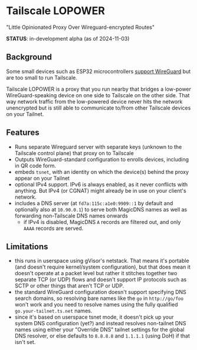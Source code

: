 # Tailscale LOPOWER

"Little Opinionated Proxy Over Wireguard-encrypted Routes"

**STATUS**: in-development alpha (as of 2024-11-03)
 
## Background

Some small devices such as ESP32 microcontrollers [support WireGuard](https://github.com/ciniml/WireGuard-ESP32-Arduino) but are too small to run Tailscale.

Tailscale LOPOWER is a proxy that you run nearby that bridges a low-power WireGuard-speaking device on one side to Tailscale on the other side. That way network traffic from the low-powered device never hits the network unencrypted but is still able to communicate to/from other Tailscale devices on your Tailnet.

## Features

* Runs separate Wireguard server with separate keys (unknown to the Tailscale control plane) that proxy on to Tailscale
* Outputs WireGuard-standard configuration to enrolls devices, including in QR code form.
* embeds `tsnet`, with an identity on which the device(s) behind the proxy appear on your Tailnet
* optional IPv4 support. IPv6 is always enabled, as it never conflicts with anything. But IPv4 (or CGNAT) might already be in use on your client's network.
* includes a DNS server (at `fd7a:115c:a1e0:9909::1` by default and optionally also at `10.90.0.1`) to serve both MagicDNS names as well as forwarding non-Tailscale DNS names onwards
    * if IPv4 is disabled, MagicDNS `A` records are filtered out, and only `AAAA` records are served.

## Limitations

* this runs in userspace using gVisor's netstack. That means it's portable (and doesn't require kernel/system configuration), but that does mean it doesn't operate at a packet level but rather it stitches together two separate TCP (or UDP) flows and doesn't support IP protocols such as SCTP or other things that aren't TCP or UDP.
* the standard WireGuard configuration doesn't support specifying DNS search domains, so resolving bare names like the `go` in `http://go/foo` won't work and you need to resolve names using the fully qualified `go.your-tailnet.ts.net` names.
* since it's based on userspace tsnet mode, it doesn't pick up your system DNS configuration (yet?) and instead resolves non-tailnet DNS names using either your "Override DNS" tailnet settings for the global DNS resolver, or else defaults to `8.8.8.8` and `1.1.1.1` (using DoH) if that isn't set.
